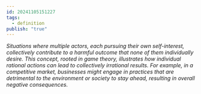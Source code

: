 ```yaml
---
id: 20241105151227
tags:
  - definition
publish: "true"
---
```

*Situations where multiple actors, each pursuing their own self-interest, collectively contribute to a harmful outcome that none of them individually desire. This concept, rooted in game theory, illustrates how individual rational actions can lead to collectively irrational results. For example, in a competitive market, businesses might engage in practices that are detrimental to the environment or society to stay ahead, resulting in overall negative consequences.*